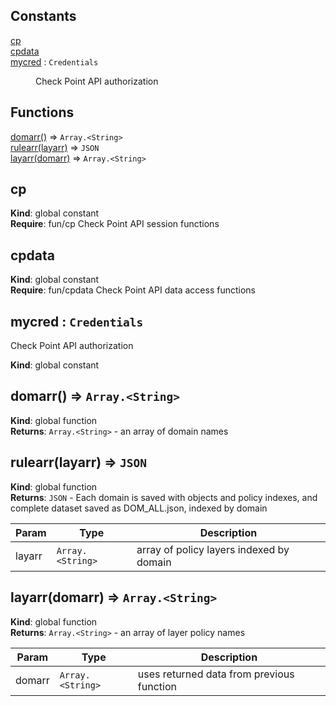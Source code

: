 ## Constants

<dl>
<dt><a href="#cp">cp</a></dt>
<dd></dd>
<dt><a href="#cpdata">cpdata</a></dt>
<dd></dd>
<dt><a href="#mycred">mycred</a> : <code>Credentials</code></dt>
<dd><p>Check Point API authorization</p>
</dd>
</dl>

## Functions

<dl>
<dt><a href="#domarr">domarr()</a> ⇒ <code>Array.&lt;String&gt;</code></dt>
<dd></dd>
<dt><a href="#rulearr">rulearr(layarr)</a> ⇒ <code>JSON</code></dt>
<dd></dd>
<dt><a href="#layarr">layarr(domarr)</a> ⇒ <code>Array.&lt;String&gt;</code></dt>
<dd></dd>
</dl>

<a name="cp"></a>

## cp
**Kind**: global constant  
**Require**: fun/cp Check Point API session functions  
<a name="cpdata"></a>

## cpdata
**Kind**: global constant  
**Require**: fun/cpdata Check Point API data access functions  
<a name="mycred"></a>

## mycred : <code>Credentials</code>
Check Point API authorization

**Kind**: global constant  
<a name="domarr"></a>

## domarr() ⇒ <code>Array.&lt;String&gt;</code>
**Kind**: global function  
**Returns**: <code>Array.&lt;String&gt;</code> - an array of domain names  
<a name="rulearr"></a>

## rulearr(layarr) ⇒ <code>JSON</code>
**Kind**: global function  
**Returns**: <code>JSON</code> - Each domain is saved with objects and policy indexes, and complete
dataset saved as DOM_ALL.json, indexed by domain  

| Param | Type | Description |
| --- | --- | --- |
| layarr | <code>Array.&lt;String&gt;</code> | array of policy layers indexed by domain |

<a name="layarr"></a>

## layarr(domarr) ⇒ <code>Array.&lt;String&gt;</code>
**Kind**: global function  
**Returns**: <code>Array.&lt;String&gt;</code> - an array of layer policy names  

| Param | Type | Description |
| --- | --- | --- |
| domarr | <code>Array.&lt;String&gt;</code> | uses returned data from previous function |

